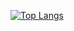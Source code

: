 [![Top Langs](https://github-readme-stats.vercel.app/api/top-langs/?username=DevThibautMoni&layout=compact)](https://github.com/anuraghazra/github-readme-stats)
